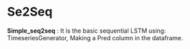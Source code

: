 # Se2Seq
**Simple_seq2seq** : It is the basic sequential LSTM using:
                TimeseriesGenerator,
                Making a Pred column in the dataframe. 

